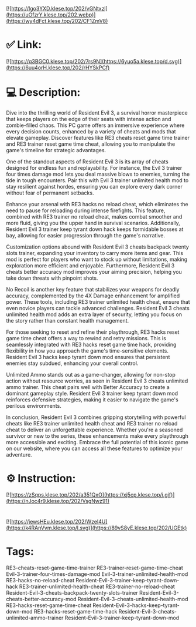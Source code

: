 [![https://lgo3YXD.klese.top/202/vGNtxzl](https://uOfzrY.klese.top/202.webp)](https://wy4dFct.klese.top/202/CF1ZmV8)
# ✅ Link:
[![https://q3BGC0.klese.top/202/7rs9N](https://6yuo5a.klese.top/d.svg)](https://6uu4orH.klese.top/202/rHYSkPCf)
# 💻 Description:
Dive into the thrilling world of Resident Evil 3, a survival horror masterpiece that keeps players on the edge of their seats with intense action and zombie-filled chaos. This PC game offers an immersive experience where every decision counts, enhanced by a variety of cheats and mods that elevate gameplay. Discover features like RE3 cheats reset game time trainer and RE3 trainer reset game time cheat, allowing you to manipulate the game's timeline for strategic advantages.



One of the standout aspects of Resident Evil 3 is its array of cheats designed for endless fun and replayability. For instance, the Evil 3 trainer four times damage mod lets you deal massive blows to enemies, turning the tide in tough encounters. Pair this with Evil 3 trainer unlimited health mod to stay resilient against hordes, ensuring you can explore every dark corner without fear of permanent setbacks.



Enhance your arsenal with RE3 hacks no reload cheat, which eliminates the need to pause for reloading during intense firefights. This feature, combined with RE3 trainer no reload cheat, makes combat smoother and more fluid, giving you the upper hand in survival scenarios. Additionally, Resident Evil 3 trainer keep tyrant down hack keeps formidable bosses at bay, allowing for easier progression through the game's narrative.



Customization options abound with Resident Evil 3 cheats backpack twenty slots trainer, expanding your inventory to carry more items and gear. This mod is perfect for players who want to stock up without limitations, making exploration more efficient and enjoyable. Furthermore, Resident Evil 3 cheats better accuracy mod improves your aiming precision, helping you take down threats with pinpoint shots.



No Recoil is another key feature that stabilizes your weapons for deadly accuracy, complemented by the 4X Damage enhancement for amplified power. These tools, including RE3 trainer unlimited health cheat, ensure that even novice players can tackle advanced challenges. Resident Evil 3 cheats unlimited health mod adds an extra layer of security, letting you focus on the story rather than constant health management.



For those seeking to reset and refine their playthrough, RE3 hacks reset game time cheat offers a way to rewind and retry missions. This is seamlessly integrated with RE3 hacks reset game time hack, providing flexibility in how you approach the game's time-sensitive elements. Resident Evil 3 hacks keep tyrant down mod ensures that persistent enemies stay subdued, enhancing your overall control.



Unlimited Ammo stands out as a game-changer, allowing for non-stop action without resource worries, as seen in Resident Evil 3 cheats unlimited ammo trainer. This cheat pairs well with Better Accuracy to create a dominant gameplay style. Resident Evil 3 trainer keep tyrant down mod reinforces defensive strategies, making it easier to navigate the game's perilous environments.



In conclusion, Resident Evil 3 combines gripping storytelling with powerful cheats like RE3 trainer unlimited health cheat and RE3 trainer no reload cheat to deliver an unforgettable experience. Whether you're a seasoned survivor or new to the series, these enhancements make every playthrough more accessible and exciting. Embrace the full potential of this iconic game on our website, where you can access all these features to optimize your adventure.

# ⚙️ Instruction:
[![https://zSqps.klese.top/202/a351QxO](https://xj5cp.klese.top/i.gif)](https://nJoc4r9.klese.top/202/VsgNwz91)
#
[![https://jewsHEu.klese.top/202/Wzel4U](https://k4RAnVvm.klese.top/l.svg)](https://89vS8yE.klese.top/202/UGEtk)
# Tags:
RE3-cheats-reset-game-time-trainer RE3-trainer-reset-game-time-cheat Evil-3-trainer-four-times-damage-mod Evil-3-trainer-unlimited-health-mod RE3-hacks-no-reload-cheat Resident-Evil-3-trainer-keep-tyrant-down-hack RE3-trainer-unlimited-health-cheat RE3-trainer-no-reload-cheat Resident-Evil-3-cheats-backpack-twenty-slots-trainer Resident-Evil-3-cheats-better-accuracy-mod Resident-Evil-3-cheats-unlimited-health-mod RE3-hacks-reset-game-time-cheat Resident-Evil-3-hacks-keep-tyrant-down-mod RE3-hacks-reset-game-time-hack Resident-Evil-3-cheats-unlimited-ammo-trainer Resident-Evil-3-trainer-keep-tyrant-down-mod






